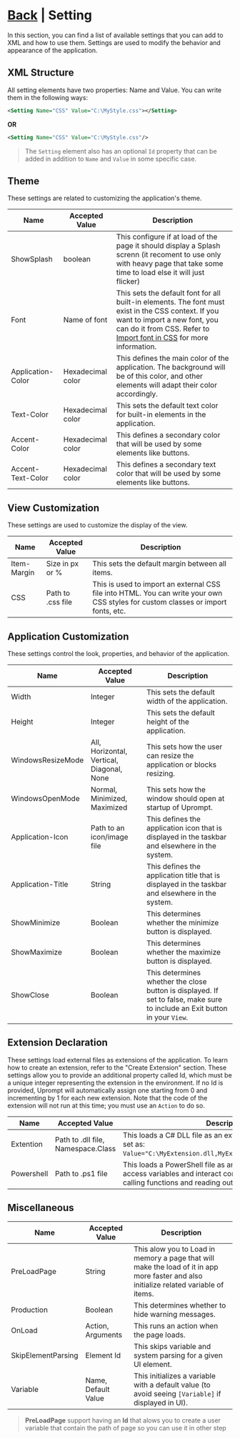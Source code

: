 # [Back](https://github.com/TopDeveloper29/UPrompt/blob/Prod/README.md) | Setting

In this section, you can find a list of available settings that you can add to XML and how to use them. Settings are used to modify the behavior and appearance of the application.

## XML Structure
All setting elements have two properties: Name and Value. You can write them in the following ways:
```xml
<Setting Name="CSS" Value="C:\MyStyle.css"></Setting>
```
**OR**
```xml
<Setting Name="CSS" Value="C:\MyStyle.css"/>
```
> The `Setting` element also has an optional `Id` property that can be added in addition to `Name` and `Value` in some specific case.

## Theme
These settings are related to customizing the application's theme.

| Name | Accepted Value | Description |
| ---- | -------------- | ----------- |
| ShowSplash | boolean | This configure if at load of the page it should display a Splash screnn (it recoment to use only with heavy page that take some time to load else it will just flicker) |
| Font | Name of font | This sets the default font for all built-in elements. The font must exist in the CSS context. If you want to import a new font, you can do it from CSS. Refer to [Import font in CSS](https://www.w3schools.com/css/tryit.asp?filename=trycss3_font-face_rule) for more information.
| Application-Color | Hexadecimal color | This defines the main color of the application. The background will be of this color, and other elements will adapt their color accordingly.
| Text-Color | Hexadecimal color | This sets the default text color for built-in elements in the application.
| Accent-Color | Hexadecimal color | This defines a secondary color that will be used by some elements like buttons.
| Accent-Text-Color | Hexadecimal color | This defines a secondary text color that will be used by some elements like buttons.

## View Customization
These settings are used to customize the display of the view.

| Name | Accepted Value | Description |
| ---- | -------------- | ----------- |
| Item-Margin | Size in px or % | This sets the default margin between all items.
| CSS | Path to .css file | This is used to import an external CSS file into HTML. You can write your own CSS styles for custom classes or import fonts, etc.

## Application Customization
These settings control the look, properties, and behavior of the application.

| Name | Accepted Value | Description |
| ---- | -------------- | ----------- |
| Width | Integer | This sets the default width of the application.
| Height | Integer | This sets the default height of the application.
| WindowsResizeMode | All, Horizontal, Vertical, Diagonal, None | This sets how the user can resize the application or blocks resizing.
| WindowsOpenMode | Normal, Minimized, Maximized | This sets how the window should open at startup of Uprompt.
| Application-Icon | Path to an icon/image file | This defines the application icon that is displayed in the taskbar and elsewhere in the system.
| Application-Title | String | This defines the application title that is displayed in the taskbar and elsewhere in the system.
| ShowMinimize | Boolean | This determines whether the minimize button is displayed.
| ShowMaximize | Boolean | This determines whether the maximize button is displayed.
| ShowClose | Boolean | This determines whether the close button is displayed. If set to false, make sure to include an Exit button in your `View`.

## Extension Declaration
These settings load external files as extensions of the application. To learn how to create an extension, refer to the "Create Extension" section. These settings allow you to provide an additional property called Id, which must be a unique integer representing the extension in the environment. If no Id is provided, Uprompt will automatically assign one starting from 0 and incrementing by 1 for each new extension. Note that the code of the extension will not run at this time; you must use an `Action` to do so.

| Name | Accepted Value | Description |
| ---- | -------------- | ----------- |
| Extention | Path to .dll file, Namespace.Class | This loads a C# DLL file as an extension. The value must be set as: `Value="C:\MyExtension.dll,MyExtensionNamespace.MyMethod"`.
| Powershell | Path to .ps1 file | This loads a PowerShell file as an extension, allowing it to access variables and interact continuously with Uprompt by calling functions and reading output.

## Miscellaneous

| Name | Accepted Value | Description |
| ---- | -------------- | ----------- |
| PreLoadPage | String | This alow you to Load in memory a page that will make the load of it in app more faster and also initialize related variable of items.
| Production | Boolean | This determines whether to hide warning messages.
| OnLoad | Action, Arguments | This runs an action when the page loads.
| SkipElementParsing | Element Id | This skips variable and system parsing for a given UI element.
| Variable | Name, Default Value | This initializes a variable with a default value (to avoid seeing `[Variable]` if displayed in UI).

> **PreLoadPage** support having an **Id** that alows you to create a user variable that contain the path of page so you can use it in other step
